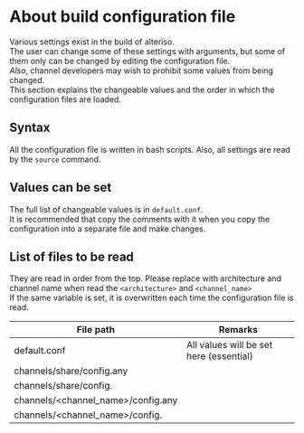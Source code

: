 # About build configuration file

Various settings exist in the build of alteriso.  
The user can change some of these settings with arguments, but some of them only can be changed by editing the configuration file.  
*Also*<!-- alsoを文頭に(ry -->, channel developers may wish to prohibit some values from being changed.  
This section explains the changeable values and the order in which the configuration files are loaded.  

## Syntax

All the configuration file is written in bash scripts. Also, all settings are read by the `source` command.  

## Values can be set

The full list of changeable values is<!-- list自体は単数です --> in `default.conf`.  
It is recommended that copy the comments with it when you copy the configuration into a separate file and make changes.  

## List of files to be read

They are read in order from the top. Please replace with architecture and channel name when read the `<architecture>` and `<channel_name>`  
If the same variable is set, it is overwritten each time the configuration file is read.  

| File path                                     | Remarks                                 |
| --------------------------------------------- | --------------------------------------- |
| default.conf                                  | All values will be set here (essential) |
| channels/share/config.any                     |                                         |
| channels/share/config.<architecture>          |                                         |
| channels/<channel_name>/config.any            |                                         |
| channels/<channel_name>/config.<architecture> |                                         |